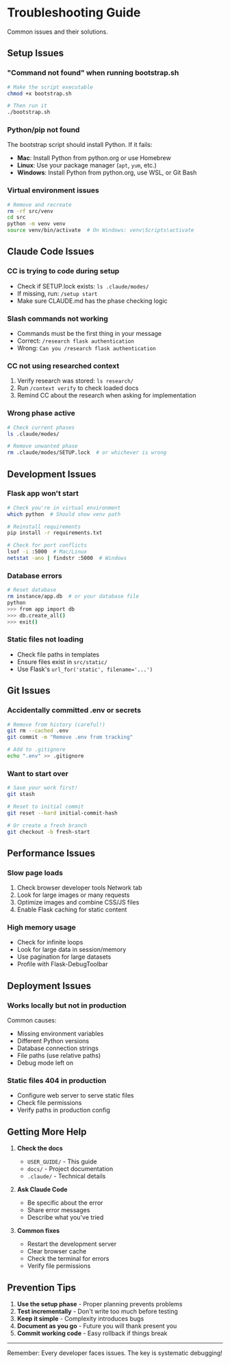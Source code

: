 # Troubleshooting Guide

Common issues and their solutions.

## Setup Issues

### "Command not found" when running bootstrap.sh
```bash
# Make the script executable
chmod +x bootstrap.sh

# Then run it
./bootstrap.sh
```

### Python/pip not found
The bootstrap script should install Python. If it fails:
- **Mac**: Install Python from python.org or use Homebrew
- **Linux**: Use your package manager (`apt`, `yum`, etc.)
- **Windows**: Install Python from python.org, use WSL, or Git Bash

### Virtual environment issues
```bash
# Remove and recreate
rm -rf src/venv
cd src
python -m venv venv
source venv/bin/activate  # On Windows: venv\Scripts\activate
```

## Claude Code Issues

### CC is trying to code during setup
- Check if SETUP.lock exists: `ls .claude/modes/`
- If missing, run: `/setup start`
- Make sure CLAUDE.md has the phase checking logic

### Slash commands not working
- Commands must be the first thing in your message
- Correct: `/research flask authentication`
- Wrong: `Can you /research flask authentication`

### CC not using researched context
1. Verify research was stored: `ls research/`
2. Run `/context verify` to check loaded docs
3. Remind CC about the research when asking for implementation

### Wrong phase active
```bash
# Check current phases
ls .claude/modes/

# Remove unwanted phase
rm .claude/modes/SETUP.lock  # or whichever is wrong
```

## Development Issues

### Flask app won't start
```bash
# Check you're in virtual environment
which python  # Should show venv path

# Reinstall requirements
pip install -r requirements.txt

# Check for port conflicts
lsof -i :5000  # Mac/Linux
netstat -ano | findstr :5000  # Windows
```

### Database errors
```bash
# Reset database
rm instance/app.db  # or your database file
python
>>> from app import db
>>> db.create_all()
>>> exit()
```

### Static files not loading
- Check file paths in templates
- Ensure files exist in `src/static/`
- Use Flask's `url_for('static', filename='...')`

## Git Issues

### Accidentally committed .env or secrets
```bash
# Remove from history (careful!)
git rm --cached .env
git commit -m "Remove .env from tracking"

# Add to .gitignore
echo ".env" >> .gitignore
```

### Want to start over
```bash
# Save your work first!
git stash

# Reset to initial commit
git reset --hard initial-commit-hash

# Or create a fresh branch
git checkout -b fresh-start
```

## Performance Issues

### Slow page loads
1. Check browser developer tools Network tab
2. Look for large images or many requests
3. Optimize images and combine CSS/JS files
4. Enable Flask caching for static content

### High memory usage
- Check for infinite loops
- Look for large data in session/memory
- Use pagination for large datasets
- Profile with Flask-DebugToolbar

## Deployment Issues

### Works locally but not in production
Common causes:
- Missing environment variables
- Different Python versions
- Database connection strings
- File paths (use relative paths)
- Debug mode left on

### Static files 404 in production
- Configure web server to serve static files
- Check file permissions
- Verify paths in production config

## Getting More Help

1. **Check the docs**
   - `USER_GUIDE/` - This guide
   - `docs/` - Project documentation
   - `.claude/` - Technical details

2. **Ask Claude Code**
   - Be specific about the error
   - Share error messages
   - Describe what you've tried

3. **Common fixes**
   - Restart the development server
   - Clear browser cache
   - Check the terminal for errors
   - Verify file permissions

## Prevention Tips

1. **Use the setup phase** - Proper planning prevents problems
2. **Test incrementally** - Don't write too much before testing
3. **Keep it simple** - Complexity introduces bugs
4. **Document as you go** - Future you will thank present you
5. **Commit working code** - Easy rollback if things break

---

Remember: Every developer faces issues. The key is systematic debugging!